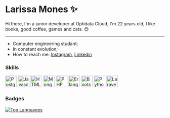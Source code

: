 

Larissa Mones :sparkles:
=============
Hi there, I'm a junior developer at Optidata Cloud, I'm 22 years old, I like books, good coffee, games and cats. 😊

-------------

- Computer engineering studant;
- In constant evolution; 
- How to reach me: 
         [Instagram](https://www.instagram.com/larissamones/), [Linkedin](https://br.linkedin.com/in/larissa-mones-019753200)

### Skills

<p align="left">
<a href="https://www.postgresql.org/" target="_blank" rel="noreferrer"><img src="https://raw.githubusercontent.com/danielcranney/readme-generator/main/public/icons/skills/postgresql-colored.svg" width="36" height="36" alt="PostgreSQL" /></a>
<a href="https://developer.mozilla.org/en-US/docs/Web/JavaScript" target="_blank" rel="noreferrer"><img src="https://raw.githubusercontent.com/danielcranney/readme-generator/main/public/icons/skills/javascript-colored.svg" width="36" height="36" alt="Javascript" /></a>
<a href="https://developer.mozilla.org/en-US/docs/Glossary/HTML5" target="_blank" rel="noreferrer"><img src="https://raw.githubusercontent.com/danielcranney/readme-generator/main/public/icons/skills/html5-colored.svg" width="36" height="36" alt="HTML5" /></a>
<a href="https://www.mongodb.com/" target="_blank" rel="noreferrer"><img src="https://raw.githubusercontent.com/danielcranney/readme-generator/main/public/icons/skills/mongodb-colored.svg" width="36" height="36" alt="MongoDB" /></a>  
<a href="https://www.php.net/" target="_blank" rel="noreferrer"><img src="https://upload.wikimedia.org/wikipedia/commons/thumb/2/27/PHP-logo.svg/2048px-PHP-logo.svg.png" width="36" height="36" alt="PHP" /></a>  
<a href="https://www.erlang.org/" target="_blank" rel="noreferrer"><img src="https://upload.wikimedia.org/wikipedia/commons/thumb/9/93/Erlang_logo.svg/1200px-Erlang_logo.svg.png" width="36" height="36" alt="Erlang" /></a>
<a href="https://getbootstrap.com/" target="_blank" rel="noreferrer"><img src="https://upload.wikimedia.org/wikipedia/commons/thumb/b/b2/Bootstrap_logo.svg/2560px-Bootstrap_logo.svg.png" width="36" height="36" alt="Bootstrap" /></a>
<a href="https://www.python.org/" target="_blank" rel="noreferrer"><img src="https://upload.wikimedia.org/wikipedia/commons/c/c3/Python-logo-notext.svg" width="36" height="36" alt="Python" /></a>
<a href="https://laravel.com/" target="_blank" rel="noreferrer"><img src="https://upload.wikimedia.org/wikipedia/commons/thumb/9/9a/Laravel.svg/1200px-Laravel.svg.png" width="36" height="36" alt="Laravel" /></a>

      
</p>


### Badges

<a href="https://github.com/larimones" align="left"><img src="https://github-readme-stats.vercel.app/api/top-langs/?username=larimones&langs_count=10&title_color=0891b2&text_color=ffffff&icon_color=0891b2&bg_color=1c1917&hide_border=true&locale=en&custom_title=Top%20%Languages" alt="Top Languages" /></a>

